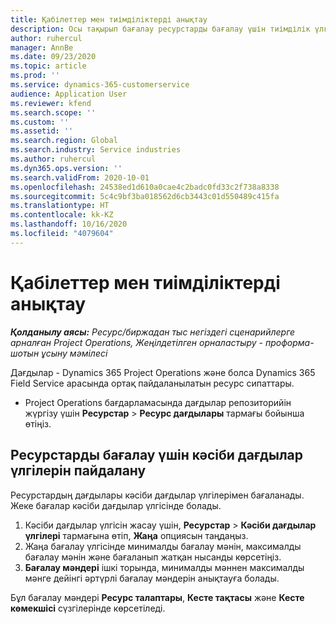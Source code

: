 ```yaml
---
title: Қабілеттер мен тиімділіктерді анықтау
description: Осы тақырып бағалау ресурстарды бағалау үшін тиімділік үлгілерін орнату әдісі туралы ақпаратты ұсынады.
author: ruhercul
manager: AnnBe
ms.date: 09/23/2020
ms.topic: article
ms.prod: ''
ms.service: dynamics-365-customerservice
audience: Application User
ms.reviewer: kfend
ms.search.scope: ''
ms.custom: ''
ms.assetid: ''
ms.search.region: Global
ms.search.industry: Service industries
ms.author: ruhercul
ms.dyn365.ops.version: ''
ms.search.validFrom: 2020-10-01
ms.openlocfilehash: 24538ed1d610a0cae4c2badc0fd33c2f738a8338
ms.sourcegitcommit: 5c4c9bf3ba018562d6cb3443c01d550489c415fa
ms.translationtype: HT
ms.contentlocale: kk-KZ
ms.lasthandoff: 10/16/2020
ms.locfileid: "4079604"
---
```

# <a name="define-skills-and-proficiencies"></a>Қабілеттер мен тиімділіктерді анықтау

_**Қолданылу аясы:** Ресурс/биржадан тыс негіздегі сценарийлерге арналған Project Operations, Жеңілдетілген орналастыру - проформа-шотын ұсыну мәмілесі_

Дағдылар - Dynamics 365 Project Operations және болса Dynamics 365 Field Service арасында ортақ пайдаланылатын ресурс сипаттары. 

- Project Operations бағдарламасында дағдылар репозиторийін жүргізу үшін **Ресурстар** \> **Ресурс дағдылары** тармағы бойынша өтіңіз. 

## <a name="use-proficiency-models-to-rate-resources"></a>Ресурстарды бағалау үшін кәсіби дағдылар үлгілерін пайдалану

Ресурстардың дағдылары кәсіби дағдылар үлгілерімен бағаланады. Жеке бағалар кәсіби дағдылар үлгісінде болады. 

1. Кәсіби дағдылар үлгісін жасау үшін, **Ресурстар** \> **Кәсіби дағдылар үлгілері** тармағына өтіп, **Жаңа** опциясын таңдаңыз.
2. Жаңа бағалау үлгісінде минималды бағалау мәнін, максималды бағалау мәнін және бағаланып жатқан нысанды көрсетіңіз.
3. **Бағалау мәндері** ішкі торында, минималды мәннен максималды мәнге дейінгі әртүрлі бағалау мәндерін анықтауға болады.


Бұл бағалау мәндері **Ресурс талаптары**, **Кесте тақтасы** және **Кесте көмекшісі** сүзгілерінде көрсетіледі.
